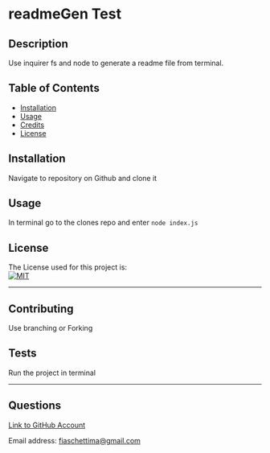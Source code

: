 
  # readmeGen Test

  ## Description 
  
  Use inquirer fs and node to generate a readme file from terminal.

  ## Table of Contents 
  
  * [Installation](#installation)
  * [Usage](#usage)
  * [Credits](#credits)
  * [License](#license)
  
  
  ## Installation
  
  Navigate to repository on Github and clone it
  
  ## Usage 
  
  In terminal go to the clones repo and enter `node index.js`

## License
   The License used for this project is: <br>
   [![MIT](https://img.shields.io/badge/license-MIT-blue.svg)
    ](https://opensource.org/licenses/MIT)

  ---
 
  ## Contributing

  Use branching or Forking

  ## Tests
  
 Run the project in terminal
  
  ---
  ## Questions

  [ Link to GitHub Account](https://github.com/fiaschettima)


  Email address: fiaschettima@gmail.com
  
